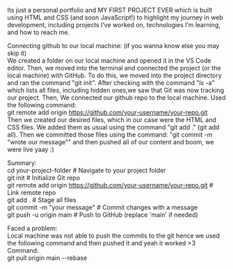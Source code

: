 Its just a personal portfolio and MY FIRST PROJECT EVER which is built using HTML and CSS (and soon JavaScript!) to highlight my journey in web development, including projects I’ve worked on, technologies I’m learning, and how to reach me.

Connecting github to our local machine: (if you wanna know else you may skip it) <br>
We created a folder on our local machine and opened it in the VS Code editor.
Then, we moved into the terminal and connected the project (or the local machine) with GitHub.
To do this, we moved into the project directory and ran the command "git init".
After checking with the command "ls -a" which lists all files, including hidden ones,we saw that Git was now tracking our project.
Then, We connected our github repo to the local machine. Used the following command: <br>
git remote add origin https://github.com/your-username/your-repo.git <br> 
Then we created our desired files, which in our case were the HTML and CSS files.
We added them as usual using the command "git add ." (git add all).
Then we committed those files using the command: "git commit -m "wrote our message""
and then pushed all of our content 
and boom, we were live yaay :)

Summary: <br>
cd your-project-folder         # Navigate to your project folder <br>
git init                      # Initialize Git repo <br>
git remote add origin https://github.com/your-username/your-repo.git   # Link remote repo <br>
git add .                     # Stage all files <br>
git commit -m "your message"  # Commit changes with a message <br>
git push -u origin main       # Push to GitHub (replace 'main' if needed) <br>

Faced a problem: <br>
Local machine was not able to push the commits to the git hence we used the following command and then pushed it and yeah it worked >3 <br>
Command: <br>
git pull origin main --rebase

